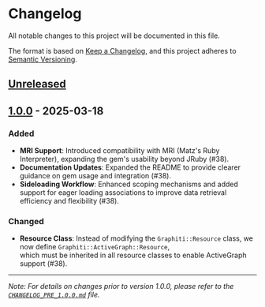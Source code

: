 # Changelog

All notable changes to this project will be documented in this file.

The format is based on [Keep a Changelog](https://keepachangelog.com/en/1.1.0/),
and this project adheres to [Semantic Versioning](https://semver.org/spec/v2.0.0.html).

## [Unreleased]

## [1.0.0] - 2025-03-18

### Added

- **MRI Support**: Introduced compatibility with MRI (Matz's Ruby Interpreter), expanding the gem's usability beyond JRuby (#38).
- **Documentation Updates**: Expanded the README to provide clearer guidance on gem usage and integration (#38).
- **Sideloading Workflow**: Enhanced scoping mechanisms and added support for eager loading associations to improve data retrieval efficiency and flexibility (#38).

### Changed
- **Resource Class**: Instead of modifying the `Graphiti::Resource` class, we now define `Graphiti::ActiveGraph::Resource`,  
  which must be inherited in all resource classes to enable ActiveGraph support (#38).

---

*Note: For details on changes prior to version 1.0.0, please refer to the [`CHANGELOG_PRE_1.0.0.md`](CHANGELOG_PRE_1.0.0.md) file.*

[unreleased]: https://github.com/mrhardikjoshi/graphiti-activegraph/compare/v1.0.0...master
[1.0.0]: https://github.com/mrhardikjoshi/graphiti-activegraph/compare/9f837108ae57287c65b0f6fd2609dd56a95cd461...v1.0.0
